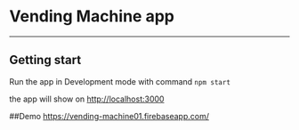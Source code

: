 # Vending Machine app
---
## Getting start
Run the app in Development mode with command `npm start`

the app will show on [http://localhost:3000](http://localhost:3000)

##Demo
https://vending-machine01.firebaseapp.com/
